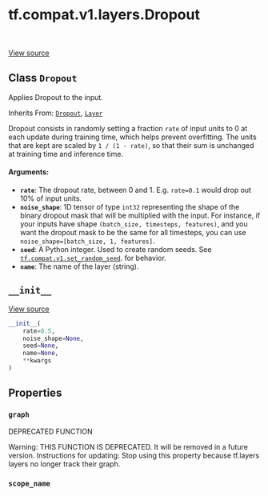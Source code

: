 <div itemscope itemtype="http://developers.google.com/ReferenceObject">
<meta itemprop="name" content="tf.compat.v1.layers.Dropout" />
<meta itemprop="path" content="Stable" />
<meta itemprop="property" content="graph"/>
<meta itemprop="property" content="scope_name"/>
<meta itemprop="property" content="__init__"/>
</div>

# tf.compat.v1.layers.Dropout

<!-- Insert buttons and diff -->

<table class="tfo-notebook-buttons tfo-api" align="left">
</table>

<a target="_blank" href="/code/stable/tensorflow/python/layers/core.py">View source</a>



## Class `Dropout`

Applies Dropout to the input.

Inherits From: [`Dropout`](../../../../tf/keras/layers/Dropout.md), [`Layer`](../../../../tf/compat/v1/layers/Layer.md)

<!-- Placeholder for "Used in" -->

Dropout consists in randomly setting a fraction `rate` of input units to 0
at each update during training time, which helps prevent overfitting.
The units that are kept are scaled by `1 / (1 - rate)`, so that their
sum is unchanged at training time and inference time.

#### Arguments:


* <b>`rate`</b>: The dropout rate, between 0 and 1. E.g. `rate=0.1` would drop out
  10% of input units.
* <b>`noise_shape`</b>: 1D tensor of type `int32` representing the shape of the
  binary dropout mask that will be multiplied with the input.
  For instance, if your inputs have shape
  `(batch_size, timesteps, features)`, and you want the dropout mask
  to be the same for all timesteps, you can use
  `noise_shape=[batch_size, 1, features]`.
* <b>`seed`</b>: A Python integer. Used to create random seeds. See
  <a href="../../../../tf/compat/v1/set_random_seed.md"><code>tf.compat.v1.set_random_seed</code></a>.
  for behavior.
* <b>`name`</b>: The name of the layer (string).

<h2 id="__init__"><code>__init__</code></h2>

<a target="_blank" href="/code/stable/tensorflow/python/layers/core.py">View source</a>

``` python
__init__(
    rate=0.5,
    noise_shape=None,
    seed=None,
    name=None,
    **kwargs
)
```






## Properties

<h3 id="graph"><code>graph</code></h3>

DEPRECATED FUNCTION

Warning: THIS FUNCTION IS DEPRECATED. It will be removed in a future version.
Instructions for updating:
Stop using this property because tf.layers layers no longer track their graph.

<h3 id="scope_name"><code>scope_name</code></h3>








